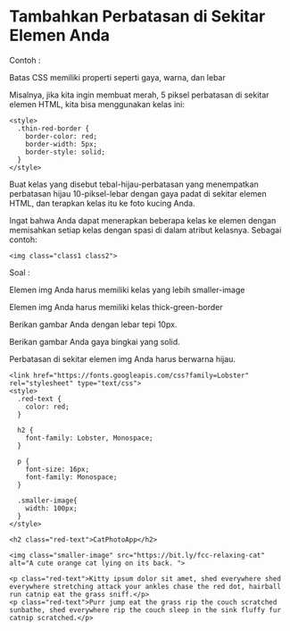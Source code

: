 # Tambahkan Perbatasan di Sekitar Elemen Anda

Contoh :

Batas CSS memiliki properti seperti gaya, warna, dan lebar

Misalnya, jika kita ingin membuat merah, 5 piksel perbatasan di sekitar elemen HTML, kita bisa menggunakan kelas ini:

```
<style>
  .thin-red-border {
    border-color: red;
    border-width: 5px;
    border-style: solid;
  }
</style>
```

Buat kelas yang disebut tebal-hijau-perbatasan yang menempatkan perbatasan hijau 10-piksel-lebar dengan gaya padat di sekitar elemen HTML, dan terapkan kelas itu ke foto kucing Anda.

Ingat bahwa Anda dapat menerapkan beberapa kelas ke elemen dengan memisahkan setiap kelas dengan spasi di dalam atribut kelasnya. Sebagai contoh:

```
<img class="class1 class2">
```

Soal :

Elemen img Anda harus memiliki kelas yang lebih smaller-image

Elemen img Anda harus memiliki kelas thick-green-border

Berikan gambar Anda dengan lebar tepi 10px.

Berikan gambar Anda gaya bingkai yang solid.

Perbatasan di sekitar elemen img Anda harus berwarna hijau.

```
<link href="https://fonts.googleapis.com/css?family=Lobster" rel="stylesheet" type="text/css">
<style>
  .red-text {
    color: red;
  }

  h2 {
    font-family: Lobster, Monospace;
  }

  p {
    font-size: 16px;
    font-family: Monospace;
  }

  .smaller-image{
    width: 100px;
  }
</style>

<h2 class="red-text">CatPhotoApp</h2>

<img class="smaller-image" src="https://bit.ly/fcc-relaxing-cat" alt="A cute orange cat lying on its back. ">

<p class="red-text">Kitty ipsum dolor sit amet, shed everywhere shed everywhere stretching attack your ankles chase the red dot, hairball run catnip eat the grass sniff.</p>
<p class="red-text">Purr jump eat the grass rip the couch scratched sunbathe, shed everywhere rip the couch sleep in the sink fluffy fur catnip scratched.</p>
```



